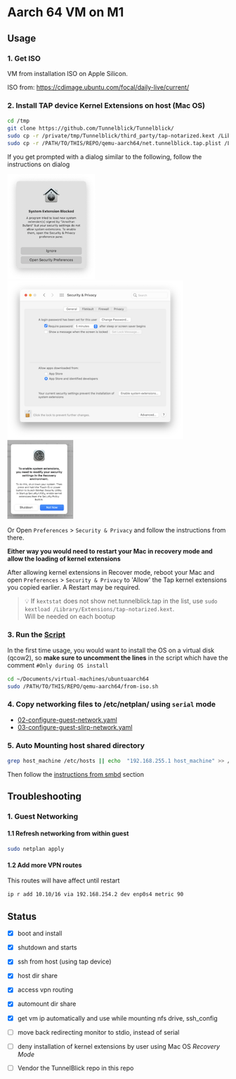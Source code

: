 # Aarch 64 VM on M1
## Usage
### 1. Get ISO
VM from installation ISO on Apple Silicon.

ISO from: https://cdimage.ubuntu.com/focal/daily-live/current/ 

### 2. Install TAP device Kernel Extensions on host (Mac OS)
```sh
cd /tmp 
git clone https://github.com/Tunnelblick/Tunnelblick/
sudo cp -r /private/tmp/Tunnelblick/third_party/tap-notarized.kext /Library/Extensions/
sudo cp -r /PATH/TO/THIS/REPO/qemu-aarch64/net.tunnelblick.tap.plist /Library/LaunchDaemons/
```
If you get prompted with a dialog similar to the following, follow the instructions on dialog 

<img width="200" src="images/a-program-tried-to-load-a-new-system-extension-2021-02-01.png"> 
<img width="400" src="images/current-security-settings-prevent-installation-of-system-extensions-2021-02-01.png"> 
<img width="150" src="images/you-need-to-modify-security-settings-in-recovery-2021-02-01.png">

Or Open `Preferences` > `Security & Privacy` and follow the instructions from there. 

**Either way you would need to restart your Mac in recovery mode and allow the loading of kernel extensions**

After allowing kernel extensions in Recover mode, reboot your Mac and open `Preferences` > `Security & Privacy` to 'Allow' the Tap kernel extensions you copied earlier. A Restart may be required.

> 💡 If `kextstat` does not show net.tunnelblick.tap in the list, use `sudo kextload /Library/Extensions/tap-notarized.kext`. \
Will be needed on each bootup

<!-- **In a separate shell, which you make sure to keep alive**
```sh
sudo su - 
exec 4<>/dev/tap0  # opens device, creates interface tap0
ifconfig tap0
ifconfig tap0 inet 10.0.2.9/24 #assign some value to tap0
``` -->

### 3. Run the <a href="from-iso.sh">Script</a>
In the first time usage, you would want to install the OS on a virtual disk (qcow2), so **make sure to uncomment the lines** in the script which have the comment `#Only during OS install`
```sh
cd ~/Documents/virtual-machines/ubuntuaarch64
sudo /PATH/TO/THIS/REPO/qemu-aarch64/from-iso.sh
```

### 4. Copy networking files to /etc/netplan/ using `serial` mode
- [02-configure-guest-network.yaml](02-configure-guest-network.yaml)
- [03-configure-guest-slirp-network.yaml](03-configure-guest-slirp-network.yaml)


### 5. Auto Mounting host shared directory
```sh
grep host_machine /etc/hosts || echo  "192.168.255.1 host_machine" >> /etc/hosts
```

Then follow the [instructions from smbd](../smbd/README.md#mount-on-linux-guest) section

## Troubleshooting 
### 1. Guest Networking

#### 1.1 Refresh networking from within guest
```sh
sudo netplan apply
```

#### 1.2 Add more VPN routes
This routes will have affect until restart
```sh
ip r add 10.10/16 via 192.168.254.2 dev enp0s4 metric 90
```


## Status
- [x] boot and install
- [x] shutdown and starts
- [x] ssh from host (using tap device)
- [x] host dir share
- [x] access vpn routing 
- [x] automount dir share
- [x] get vm ip automatically and use while mounting nfs drive, ssh_config
- [ ] move back redirecting monitor to stdio, instead of serial
- [ ] deny installation of kernel extensions by user using Mac OS _Recovery Mode_
- [ ] Vendor the TunnelBlick repo in this repo

